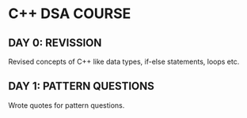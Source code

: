 # C++ DSA COURSE

## DAY 0: REVISSION
Revised concepts of C++ like data types, if-else statements, loops etc.

## DAY 1: PATTERN QUESTIONS
Wrote quotes for pattern questions.
